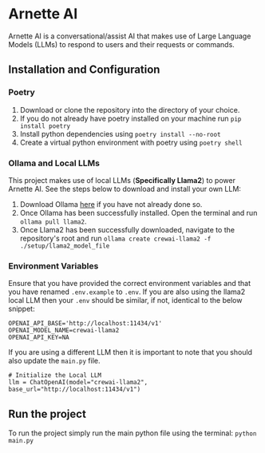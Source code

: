 # Arnette AI
Arnette AI is a conversational/assist AI that makes use of Large Language Models (LLMs) to respond to users and their requests or commands.

## Installation and Configuration

### Poetry
1. Download or clone the repository into the directory of your choice.
2. If you do not already have poetry installed on your machine run `pip install poetry`
3. Install python dependencies using `poetry install --no-root`
4. Create a virtual python environment with poetry using `poetry shell`

### Ollama and Local LLMs
This project makes use of local LLMs (**Specifically Llama2**) to power Arnette AI. See the steps below to download and install your own LLM:
1. Download Ollama [here](https://ollama.com) if you have not already done so.
2. Once Ollama has been successfully installed. Open the terminal and run `ollama pull llama2`.
3. Once Llama2 has been successfully downloaded, navigate to the repository's root and run `ollama create crewai-llama2 -f ./setup/llama2_model_file`

### Environment Variables
Ensure that you have provided the correct environment variables and that you have renamed `.env.example` to `.env`. If you are also using the llama2 local LLM then your `.env` should be similar, if not, identical to the below snippet:
```
OPENAI_API_BASE='http://localhost:11434/v1'
OPENAI_MODEL_NAME=crewai-llama2
OPENAI_API_KEY=NA
```
If you are using a different LLM then it is important to note that you should also update the `main.py` file.
```
# Initialize the Local LLM
llm = ChatOpenAI(model="crewai-llama2", base_url="http://localhost:11434/v1")
```

## Run the project
To run the project simply run the main python file using the terminal: `python main.py`
